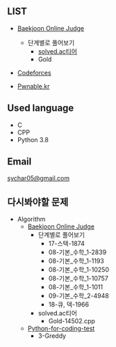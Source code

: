 ## LIST


- [Baekjoon Online Judge](https://www.acmicpc.net/)
    - 단계별로 풀어보기
        - [solved.ac티어](https://solved.ac/)
        - Gold

- [Codeforces](https://codeforces.com/)

- [Pwnable.kr](https://pwnable.kr/)



## Used language

- C
- CPP
- Python 3.8

## Email

[sychar05@gmail.com](https://mail.google.com/mail/u/0/?view=cm&fs=1&tf=1&source=mailto&to=sychar05@gmail.com)


## 다시봐야할 문제

- Algorithm
    - [Baekjoon Online Judge](https://www.acmicpc.net/)
        - 단계별로 풀어보기
            - 17-스택-1874
            - 08-기본_수학_1-2839
            - 08-기본_수학_1-1193
            - 08-기본_수학_1-10250
            - 08-기본_수학_1-10757
            - 08-기본_수학_1-1011
            - 09-기본_수학_2-4948
            - 18-큐, 덱-1966
        - solved.ac티어
            - Gold-14502.cpp
    - [Python-for-coding-test](https://github.com/ndb796/python-for-coding-test)
        - 3-Greddy
